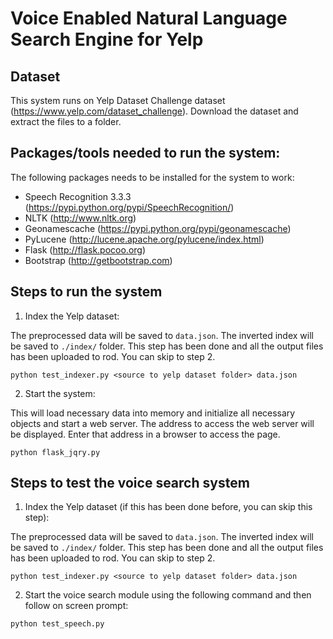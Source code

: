 # Voice Enabled Natural Language Search Engine for Yelp

## Dataset
This system runs on Yelp Dataset Challenge dataset (https://www.yelp.com/dataset_challenge).
Download the dataset and extract the files to a folder.

## Packages/tools needed to run the system:
The following packages needs to be installed for the system to work:
* Speech Recognition 3.3.3 (https://pypi.python.org/pypi/SpeechRecognition/)
* NLTK (http://www.nltk.org)
* Geonamescache (https://pypi.python.org/pypi/geonamescache)
* PyLucene (http://lucene.apache.org/pylucene/index.html)
* Flask (http://flask.pocoo.org)
* Bootstrap (http://getbootstrap.com)

## Steps to run the system
1. Index the Yelp dataset:
  
  The preprocessed data will be saved to `data.json`. The inverted index will be saved to `./index/` folder.
  This step has been done and all the output files has been uploaded to rod. You can skip to step 2.

  `python test_indexer.py <source to yelp dataset folder> data.json`

2. Start the system:

  This will load necessary data into memory and initialize all necessary objects and start a web server.
  The address to access the web server will be displayed. Enter that address in a browser to access the page.

  `python flask_jqry.py`

## Steps to test the voice search system
1. Index the Yelp dataset (if this has been done before, you can skip this step):
  
  The preprocessed data will be saved to `data.json`. The inverted index will be saved to `./index/` folder.
  This step has been done and all the output files has been uploaded to rod. You can skip to step 2.

  `python test_indexer.py <source to yelp dataset folder> data.json`

2. Start the voice search module using the following command and then follow on screen prompt:
  
  `python test_speech.py`
